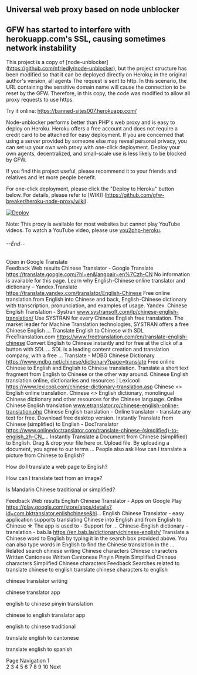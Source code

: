
## Universal web proxy based on node unblocker
## GFW has started to interfere with herokuapp.com's SSL, causing sometimes network instability
This project is a copy of [node-unblocker] (https://github.com/nfriedly/node-unblocker), but the project structure has been modified so that it can be deployed directly on Heroku; in the original author's version, all agents The request is sent to http. In this scenario, the URL containing the sensitive domain name will cause the connection to be reset by the GFW. Therefore, in this copy, the code was modified to allow all proxy requests to use https.

Try it online: https://banned-sites007.herokuapp.com/

Node-unblocker performs better than PHP's web proxy and is easy to deploy on Heroku. Heroku offers a free account and does not require a credit card to be attached for easy deployment. If you are concerned that using a server provided by someone else may reveal personal privacy, you can set up your own web proxy with one-click deployment. Deploy your own agents, decentralized, and small-scale use is less likely to be blocked by GFW.

If you find this project useful, please recommend it to your friends and relatives and let more people benefit.

For one-click deployment, please click the "Deploy to Heroku" button below. For details, please refer to [WIKI] (https://github.com/gfw-breaker/heroku-node-proxy/wiki).

[![Deploy](https://www.herokucdn.com/deploy/button.svg)](https://heroku.com/deploy)

Note: This proxy is available for most websites but cannot play YouTube videos. To watch a YouTube video, please use [you2php-heroku](https://github.com/gfw-breaker/you2php-heroku#--end--).

###### --End--

Open in Google Translate	
Feedback
Web results
Chinese Translator - Google Translate
https://translate.google.com/?hl=en&langpair=en%7Czh-CN
No information is available for this page.
Learn why
English-Chinese online translator and dictionary – Yandex.Translate
https://translate.yandex.com/translator/English-Chinese
Free online translation from English into Chinese and back, English-Chinese dictionary with transcription, pronunciation, and examples of usage. Yandex.
Chinese English Translation - Systran
www.systransoft.com/lp/chinese-english-translation/
Use SYSTRAN for every Chinese English free translation. The market leader for Machine Translation technologies, SYSTRAN offers a free Chinese English ...
Translate English to Chinese with SDL FreeTranslation.com
https://www.freetranslation.com/en/translate-english-chinese
Convert English to Chinese instantly and for free at the click of a button with SDL ... SDL is a leading content creation and translation company, with a free ...
Translate - MDBG Chinese Dictionary
https://www.mdbg.net/chinese/dictionary?page=translate
Free online Chinese to English and English to Chinese translation. Translate a short text fragment from English to Chinese or the other way around.
Chinese English translation online, dictionaries and resources | Lexicool
https://www.lexicool.com/chinese-dictionary-translation.asp
Chinese <> English online translation. Chinese <> English dictionary, monolingual Chinese dictionary and other resources for the Chinese language.
Online Chinese English translation
www.etranslator.ro/chinese-english-online-translation.php
Chinese English translation - Online translator - translate any text for free. Download free desktop version.
Instantly Translate from Chinese (simplified) to English - DocTranslator
https://www.onlinedoctranslator.com/translate-chinese-(simplified)-to-english_zh-CN_...
Instantly Translate a Document from Chinese (simplified) to English. Drag & drop your file here or. Upload file. By uploading a document, you agree to our terms ...
People also ask
How can I translate a picture from Chinese to English?

How do I translate a web page to English?

How can I translate text from an image?

Is Mandarin Chinese traditional or simplified?

Feedback
Web results
English Chinese Translator - Apps on Google Play
https://play.google.com/store/apps/details?id=com.bktranslator.enlishchinese&hl...
English Chinese Translator - easy application supports translating Chinese into English and from English to Chinese ☆ The app is used to - Support for ...
Chinese-English dictionary - translation - bab.la
https://en.bab.la/dictionary/chinese-english/
Translate a Chinese word to English by typing it in the search box provided above. You can also type words in English to find the Chinese translation in the ...
Related search
chinese writing
Chinese characters
Chinese characters
Written Cantonese
Written Cantonese
Pinyin
Pinyin
Simplified Chinese characters
Simplified Chinese characters
Feedback
Searches related to translate chinese to english
translate chinese characters to english

chinese translator writing

chinese translator app

english to chinese pinyin translation

chinese to english translator app

english to chinese traditional

translate english to cantonese

translate english to spanish

Page Navigation
1	
2
3
4
5
6
7
8
9
10
Next
